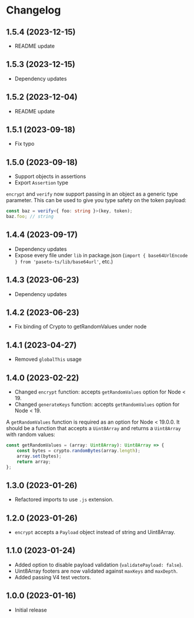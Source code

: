 # Changelog

## 1.5.4 (2023-12-15)

- README update

## 1.5.3 (2023-12-15)

- Dependency updates

## 1.5.2 (2023-12-04)

- README update

## 1.5.1 (2023-09-18)

- Fix typo

## 1.5.0 (2023-09-18)

- Support objects in assertions
- Export `Assertion` type

`encrypt` and `verify` now support passing in an object as a generic type parameter. This can be used to give you type safety on the token payload:

```ts
const baz = verify<{ foo: string }>(key, token);
baz.foo; // string
```

## 1.4.4 (2023-09-17)

- Dependency updates
- Expose every file under `lib` in package.json (`import { base64UrlEncode } from 'paseto-ts/lib/base64url'`, etc.)

## 1.4.3 (2023-06-23)

- Dependency updates

## 1.4.2 (2023-06-23)

- Fix binding of Crypto to getRandomValues under node

## 1.4.1 (2023-04-27)

- Removed `globalThis` usage

## 1.4.0 (2023-02-22)

- Changed `encrypt` function: accepts `getRandomValues` option for Node < 19.
- Changed `generateKeys` function: accepts `getRandomValues` option for Node < 19.

A `getRandomValues` function is required as an option for Node < 19.0.0. It should be a function that accepts a `Uint8Array` and returns a `Uint8Array` with random values:

```ts
const getRandomValues = (array: Uint8Array): Uint8Array => {
    const bytes = crypto.randomBytes(array.length);
    array.set(bytes);
    return array;
};
```

## 1.3.0 (2023-01-26)

- Refactored imports to use `.js` extension.

## 1.2.0 (2023-01-26)

- `encrypt` accepts a `Payload` object instead of string and Uint8Array.

## 1.1.0 (2023-01-24)

- Added option to disable payload validation (`validatePayload: false`).
- Uint8Array footers are now validated against `maxKeys` and `maxDepth`.
- Added passing V4 test vectors.

## 1.0.0 (2023-01-16)

- Initial release
